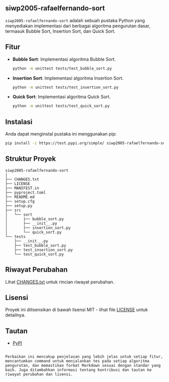 ## siwp2005-rafaelfernando-sort

`siwp2005-rafaelfernando-sort` adalah sebuah pustaka Python yang menyediakan implementasi dari berbagai algoritma pengurutan dasar, termasuk Bubble Sort, Insertion Sort, dan Quick Sort.

## Fitur

- **Bubble Sort**: Implementasi algoritma Bubble Sort.
  ```bash
  python -m unittest tests/test_bubble_sort.py
  ```

- **Insertion Sort**: Implementasi algoritma Insertion Sort.
  ```bash
  python -m unittest tests/test_insertion_sort.py
  ```

- **Quick Sort**: Implementasi algoritma Quick Sort.
  ```bash
  python -m unittest tests/test_quick_sort.py
  ```

## Instalasi

Anda dapat menginstal pustaka ini menggunakan pip:

```bash
pip install -i https://test.pypi.org/simple/ siwp2005-rafaelfernando-sort
```

## Struktur Proyek

```plaintext
siwp2005-rafaelfernando-sort
│
├── CHANGES.txt
├── LICENSE
├── MANIFEST.in
├── pyproject.toml
├── README.md
├── setup.cfg
├── setup.py
├── src
│   └── sort
│       ├── bubble_sort.py
│       ├── __init__.py
│       ├── insertion_sort.py
│       └── quick_sort.py
└── tests
    ├── __init__.py
    ├── test_bubble_sort.py
    ├── test_insertion_sort.py
    └── test_quick_sort.py
```

## Riwayat Perubahan

Lihat [CHANGES.txt](CHANGES.txt) untuk rincian riwayat perubahan.

## Lisensi

Proyek ini dilisensikan di bawah lisensi MIT - lihat file [LICENSE](LICENSE) untuk detailnya.

## Tautan

- [PyPI](https://test.pypi.org/project/siwp2005-rafaelfernando-sort/0.1.2/)
```

Perbaikan ini mencakup penjelasan yang lebih jelas untuk setiap fitur, mencantumkan command untuk menjalankan tes pada setiap algoritma pengurutan, dan memastikan format Markdown sesuai dengan standar yang baik. Juga ditambahkan informasi tentang kontribusi dan tautan ke riwayat perubahan dan lisensi.